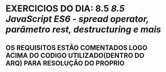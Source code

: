 # EXERCICIOS DO DIA: 8.5 *8.5 JavaScript ES6 - spread operator, parâmetro rest, destructuring e mais*

## OS REQUISITOS ESTÃO COMENTADOS LOGO ACIMA DO CODIGO UTILIZADO(DENTRO DO ARQ) PARA RESOLUÇÃO DO PROPRIO